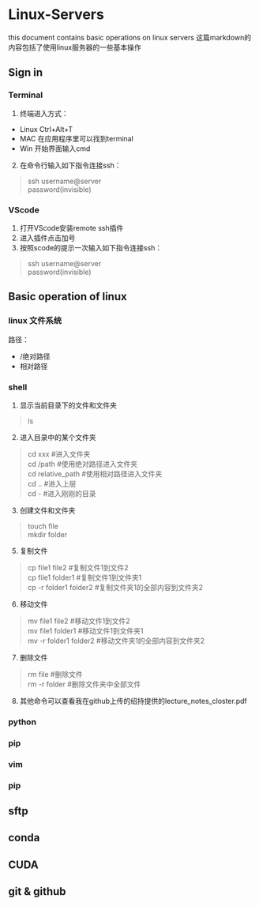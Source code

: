 # Linux-Servers
this document contains basic operations on linux servers
这篇markdown的内容包括了使用linux服务器的一些基本操作

## Sign in

### Terminal
1. 终端进入方式：  
 - Linux Ctrl+Alt+T  
 - MAC 在应用程序里可以找到terminal  
 - Win 开始界面输入cmd  

2. 在命令行输入如下指令连接ssh：
> ssh username@server  
> password(invisible)  
### VScode
1. 打开VScode安装remote ssh插件   
2. 进入插件点击加号  
3. 按照scode的提示一次输入如下指令连接ssh：  
> ssh username@server  
> password(invisible)  

## Basic operation of linux
### linux 文件系统   
路径：  
- /绝对路径  
- 相对路径  
### shell
1. 显示当前目录下的文件和文件夹  
> ls  
2. 进入目录中的某个文件夹
> cd xxx                                        #进入文件夹  
> cd /path                                      #使用绝对路径进入文件夹   
> cd relative_path                              #使用相对路径进入文件夹    
> cd ..                                         #进入上层  
> cd -                                          #进入刚刚的目录  
3. 创建文件和文件夹  
> touch file  
> mkdir folder  
5. 复制文件
> cp file1 file2                                #复制文件1到文件2  
> cp file1 folder1                              #复制文件1到文件夹1  
> cp -r folder1 folder2                         #复制文件夹1的全部内容到文件夹2  
6. 移动文件  
> mv file1 file2                                #移动文件1到文件2  
> mv file1 folder1                              #移动文件1到文件夹1  
> mv -r folder1 folder2                         #移动文件夹1的全部内容到文件夹2
7. 删除文件  
> rm file                                       #删除文件  
> rm -r folder                                  #删除文件夹中全部文件  
8. 其他命令可以查看我在github上传的绍持提供的lecture_notes_closter.pdf  

### python

### pip

### vim

### pip

## sftp

## conda 

## CUDA

## git & github

